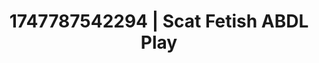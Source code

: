 ---
categories:
- Curvy goddess
- Intimate storytelling
- Artistic control
- Erotic focus
- Close contact
image: /assets/images/1747787542294.webp
layout: post
seo:
  description: Featured content with exclusive ABDL Play, Scat Fetish. HD images available.
  keywords: ABDL Play, Scat Fetish
  og_image: /assets/images/1747787542294.webp
  schema_type: VisualArtwork
tags:
- '#1747787542294'
- Scat Fetish
- ABDL Play
title: 1747787542294 | Scat Fetish ABDL Play
---